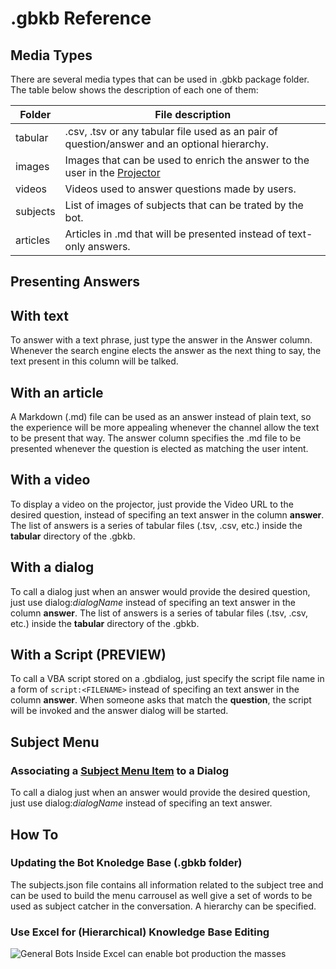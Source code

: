 # .gbkb Reference

## Media Types

There are several media types that can be used in .gbkb package folder.
The table below shows the description of each one of them:

| Folder   | File description                                                                                   |
|----------|----------------------------------------------------------------------------------------------------|
| tabular  | .csv, .tsv or any tabular file used as an pair of question/answer and an optional hierarchy.       |
| images   | Images that can be used to enrich the answer to the user in the [Projector](glossary.md#projector) |
| videos   | Videos used to answer questions made by users.                                                     |
| subjects | List of images of subjects that can be trated by the bot.                                          |
| articles | Articles in .md that will be presented instead of text-only answers.                               |

## Presenting Answers

## With text

To answer with a text phrase, just type the answer in the Answer column. Whenever the
search engine elects the answer as the next thing to say, the text present in this
column will be talked.

## With an article

A Markdown (.md) file can be used as an answer instead of plain text, so the experience
will be more appealing whenever the channel allow the text to be present that way. The
answer column specifies the .md file to be presented whenever the question is elected
as matching the user intent.

## With a video

To display a video on the projector, just provide the Video URL to the desired question,
instead of specifing an text answer in the column **answer**.
The list of answers is a series of tabular files (.tsv, .csv, etc.) inside the **tabular** directory of the .gbkb.

## With a dialog

To call a dialog just when an answer would provide the desired question, just
use dialog:*dialogName* instead of specifing an text answer in the column
**answer**. The list of answers is a series of tabular files (.tsv, .csv, etc.)
inside the **tabular** directory of the .gbkb.

## With a Script (PREVIEW)

To call a VBA script stored on a .gbdialog, just specify the script file name in a form of `script:<FILENAME>` instead of specifing an text answer in the column **answer**. When someone asks that match the **question**, the script will be invoked and the answer dialog will be started.

## Subject Menu 

### Associating a [Subject Menu Item](glossary.md#subject-menu-item) to a Dialog

To call a dialog just when an answer would provide the desired question, just
use dialog:*dialogName* instead of specifing an text answer.

## How To

### Updating the Bot Knoledge Base (.gbkb folder)

The subjects.json file contains all information related to the subject tree and can be used to build the menu carrousel as well give a set of words to be used as subject catcher in the conversation. A hierarchy can be specified.

### Use Excel for (Hierarchical) Knowledge Base Editing

![General Bots Inside Excel can enable bot production the masses](https://github.com/pragmatismo-io/BotServer/blob/master/docs/images/general-bots-composing-subjects-json-and-excel.gif)
